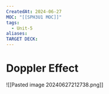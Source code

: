 ```yaml
---
CreatedAt: 2024-06-27
MOC: "[[SPH3U1 MOC]]"
tags:
  - Unit-5
aliases: 
TARGET DECK: 
---
```


# Doppler Effect
![[Pasted image 20240627212738.png]]

